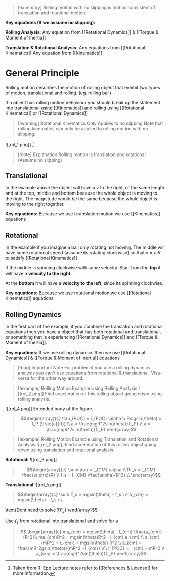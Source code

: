  
>[!summary]
Rolling motion with no slipping is motion consistent of translation and rotational motion.
>
**Key equations (If we assume no slipping):**
>
**Rolling Analysis**:
Any equation from [[Rotational Dynamics]] & [[Torque & Moment of Inertia]]
>
**Translation & Rotational Analysis:**
Any equations from [[Rotational Kinematics]]
Any equation from [[Kinematics]]

# General Principle
Rolling motion describes the motion of rolling object that exhibit two types of motion, translational and rolling. (eg. rolling ball)

If a object has rolling motion behaviour you should break up the statement into translational using [[Kinematics]] and rolling using [[Rotational Kinematics]] or [[Rotational Dynamics]]

>[!warning] Rotational Kinematics Only Applies to no slipping
Note that rolling kinematics can only be applied to rolling motion with no slipping. 

![[rol_1.png]]
[^1]
>[!note] Explanation
Rolling motion is translation and rotational (Assume no slipping)

## Translational 
In the example above the object will have a v to the right, of the same length and at the top, middle and bottom because the whole object is moving to the right. The magnitude would be the same because the whole object is moving to the right together.

**Key equations:**
Because we use trranslation motion we use [[Kinematics]] equations
## Rotational 
In the example if you imagine a ball only rotating not moving. The middle will have some rotational speed (assume its rotating clockwise) so that $v = \omega R$ to satisfy [[Rotational Kinematics]]

If the middle is spinning clockwise with some velocity. Start from the **top** it will have a **velocity to the right**. 

At the **bottom** it will have a **velocity to the left**, since its spinning clockwise.

**Key equations:**
Because we use rotational motion we use [[Rotational Kinematics]] equations
## Rolling Dynamics 
In the first part of the example, if you combine the translation and rotational equations then you have a object that has both rotational and translational, or something that is experiencing [[Rotational Dynamics]] and [[Torque & Moment of Inertia]].

**Key equations:**
If we use rolling dynamics then we use [[Rotational Dynamics]] & [[Torque & Moment of Inertia]] equations

>[!bug] Important Note
For problem if you use a rolling dynamics analysis you can't use equations from rotational & translational. Visa-versa for the other way around.


>[!example] Rolling Motion Example Using Rolling Analysis 
![[rol_2.png]]
Find acceleration of this rolling object going down using rolling analysis.
>
![[rol_4.png]]
Extended body of the figure. 
>
>$$\begin{array}{c}
\tau_{POC} = I_{POC} \alpha \\ 
Rmgsin(\theta) = I_P (\frac{a}{R}) \\ 
a = \frac{mgR^2sin(\theta)}{I_P} \\ 
a = \frac{mgR^2sin(\theta)}{I_P}
\end{array}$$

>[!example] Rolling Motion Example using Translation and Rotational Analysis 
![[rol_2.png]]
Find acceleration of this rolling object going down using translation and rotational analysis.
>
**Rotational:**
![[rol_3.png]]
>
>$$\begin{array}{c}
\sum \tau = I_{CM} \alpha \\ 
Rf_s = I_{CM} \frac{\alpha}{R} \\ 
f_s = I_{CM} \frac{\alpha}{R^2} \\ 
\end{array}$$
>
**Translational**
![[rol_5.png]]
>$$\begin{array}{c}
\sum F_x = mgsin(\theta) - f_s \\ 
ma_{cm} = mgsin(\theta) - f_s \\ \\
>
\text{Dont need to solve $\sum F_y$} 
\end{array}$$
>
Use $f_s$ from rotational into translational and solve for a
>
>$$
\begin{array}{c}
ma_{cm} = mgsin(\theta) - I_{cm} \frac{a_{cm}}{R^2}\\
ma_{cm}R^2 = mgsin(\theta)R^2 - I_{cm} a_{cm} \\ 
a_{cm} (mR^2 + I_{cm}) = mgsin(\theta) R^2 \\ 
a_{cm} = \frac{mR^2gsin(\theta)}{mR^2 +I_{cm}} \\\\
I_{POC} = I_{cm} + mR^2 \\ 
a_{cm} = \frac{mgR^2sin(\theta)}{I_P} 
\end{array}$$

[^1]: Taken from R. Epp Lecture notes refer to [[References & License]] for more information.
